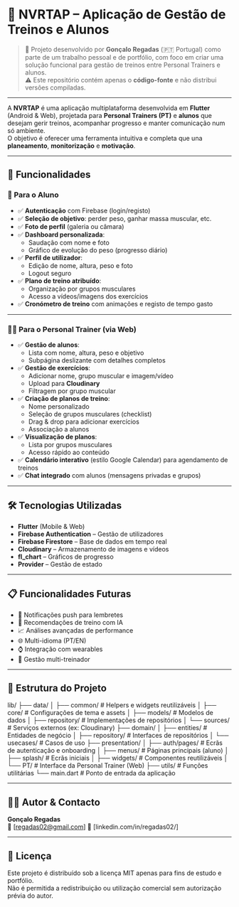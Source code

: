 # 💪 NVRTAP – Aplicação de Gestão de Treinos e Alunos

> 📌 Projeto desenvolvido por **Gonçalo Regadas** (🇵🇹 Portugal) como parte de um trabalho pessoal e de portfólio, com foco em criar uma solução funcional para gestão de treinos entre Personal Trainers e alunos.  
> ⚠️ Este repositório contém apenas o **código-fonte** e não distribui versões compiladas.

---

A **NVRTAP** é uma aplicação multiplataforma desenvolvida em **Flutter** (Android & Web), projetada para **Personal Trainers (PT)** e **alunos** que desejam gerir treinos, acompanhar progresso e manter comunicação num só ambiente.  
O objetivo é oferecer uma ferramenta intuitiva e completa que una **planeamento**, **monitorização** e **motivação**.

---

## 🎯 Funcionalidades

### 👤 Para o Aluno
- ✅ **Autenticação** com Firebase (login/registo)
- ✅ **Seleção de objetivo**: perder peso, ganhar massa muscular, etc.
- ✅ **Foto de perfil** (galeria ou câmara)
- ✅ **Dashboard personalizada**:
  - Saudação com nome e foto
  - Gráfico de evolução do peso (progresso diário)
- ✅ **Perfil de utilizador**:
  - Edição de nome, altura, peso e foto
  - Logout seguro
- ✅ **Plano de treino atribuído**:
  - Organização por grupos musculares
  - Acesso a vídeos/imagens dos exercícios
- ✅ **Cronómetro de treino** com animações e registo de tempo gasto

---

### 🏋️‍♀️ Para o Personal Trainer (via Web)
- ✅ **Gestão de alunos**:
  - Lista com nome, altura, peso e objetivo
  - Subpágina deslizante com detalhes completos
- ✅ **Gestão de exercícios**:
  - Adicionar nome, grupo muscular e imagem/vídeo
  - Upload para **Cloudinary**
  - Filtragem por grupo muscular
- ✅ **Criação de planos de treino**:
  - Nome personalizado
  - Seleção de grupos musculares (checklist)
  - Drag & drop para adicionar exercícios
  - Associação a alunos
- ✅ **Visualização de planos**:
  - Lista por grupos musculares
  - Acesso rápido ao conteúdo
- ✅ **Calendário interativo** (estilo Google Calendar) para agendamento de treinos
- ✅ **Chat integrado** com alunos (mensagens privadas e grupos)

---

## 🛠️ Tecnologias Utilizadas

- **Flutter** (Mobile & Web)
- **Firebase Authentication** – Gestão de utilizadores
- **Firebase Firestore** – Base de dados em tempo real
- **Cloudinary** – Armazenamento de imagens e vídeos
- **fl_chart** – Gráficos de progresso
- **Provider** – Gestão de estado

---

## 📋 Funcionalidades Futuras
- 📲 Notificações push para lembretes
- 🧠 Recomendações de treino com IA
- 📈 Análises avançadas de performance
- 🌐 Multi-idioma (PT/EN)
- ⌚ Integração com wearables
- 🔐 Gestão multi-treinador

---

## 📂 Estrutura do Projeto

lib/
├── data/
│ ├── common/ # Helpers e widgets reutilizáveis
│ ├── core/ # Configurações de tema e assets
│ ├── models/ # Modelos de dados
│ ├── repository/ # Implementações de repositórios
│ └── sources/ # Serviços externos (ex: Cloudinary)
├── domain/
│ ├── entities/ # Entidades de negócio
│ ├── repository/ # Interfaces de repositórios
│ └── usecases/ # Casos de uso
├── presentation/
│ ├── auth/pages/ # Ecrãs de autenticação e onboarding
│ ├── menus/ # Páginas principais (aluno)
│ ├── splash/ # Ecrãs iniciais
│ ├── widgets/ # Componentes reutilizáveis
│ └── PT/ # Interface da Personal Trainer (Web)
├── utils/ # Funções utilitárias
└── main.dart # Ponto de entrada da aplicação

---

## 🧑‍💻 Autor & Contacto

**Gonçalo Regadas**   
📩 [regadas02@gmail.com]
👔 [linkedin.com/in/regadas02/]

---

## 📜 Licença

Este projeto é distribuído sob a licença MIT apenas para fins de estudo e portfólio.  
Não é permitida a redistribuição ou utilização comercial sem autorização prévia do autor.
